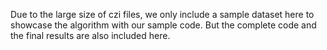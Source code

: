 Due to the large size of czi files, we only include a sample dataset here to showcase the algorithm with our sample code. But the complete code and the final results are also included here.

